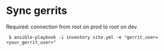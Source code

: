 # Sync gerrits

Required: connection from root on prod to root on dev.

` $ ansible-playbook -i inventory site.yml -e "gerrit_user=<your_gerrit_user>"`
